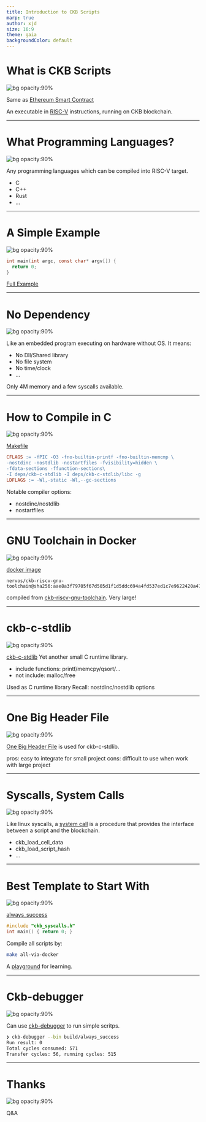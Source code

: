 ```yaml
---
title: Introduction to CKB Scripts
marp: true
author: xjd
size: 16:9
theme: gaia
backgroundColor: default
---
```

# What is CKB Scripts
![bg opacity:90%](./bg.jpeg)
<!-- header: Introduction to CKB Scripts -->

Same as [Ethereum Smart Contract](https://ethereum.org/en/developers/docs/smart-contracts)

An executable in [RISC-V](https://riscv.org/) instructions, running on CKB blockchain.

---
# What Programming Languages?
![bg opacity:90%](./bg.jpeg)
<!-- header: Introduction to CKB Scripts -->

Any programming languages which can be compiled into RISC-V target.
- C
- C++
- Rust
- ...

---
# A Simple Example
![bg opacity:90%](./bg.jpeg)
<!-- header: Introduction to CKB Scripts -->
```C
int main(int argc, const char* argv[]) {
  return 0;
}
```
[Full Example](https://github.com/XuJiandong/risc-v-playground/blob/master/c/hello.c)

---
# No Dependency
![bg opacity:90%](./bg.jpeg)
<!-- header: Introduction to CKB Scripts -->

Like an embedded program executing on hardware without OS. It means:
- No Dll/Shared library
- No file system
- No time/clock
- ...

Only 4M memory and a few syscalls available.


---
# How to Compile in C
![bg opacity:90%](./bg.jpeg)
<!-- header: Introduction to CKB Scripts -->
[Makefile](https://github.com/XuJiandong/risc-v-playground/blob/7cb13fc7774f6e749a391f5993b061e2646c016e/Makefile#L12-L16)
```Makefile
CFLAGS := -fPIC -O3 -fno-builtin-printf -fno-builtin-memcmp \
-nostdinc -nostdlib -nostartfiles -fvisibility=hidden \
-fdata-sections -ffunction-sections\
-I deps/ckb-c-stdlib -I deps/ckb-c-stdlib/libc -g
LDFLAGS := -Wl,-static -Wl,--gc-sections
```
Notable compiler options:
- nostdinc/nostdlib
- nostartfiles

---
# GNU Toolchain in Docker
![bg opacity:90%](./bg.jpeg)
<!-- header: Introduction to CKB Scripts -->

[docker image](https://github.com/nervosnetwork/ckb-production-scripts/blob/ddaeae8f065a5b600805b46d75c53de9bf290e68/Makefile#L28)
```
nervos/ckb-riscv-gnu-toolchain@sha256:aae8a3f79705f67d505d1f1d5ddc694a4fd537ed1c7e9622420a470d59ba2ec3
```
compiled from [ckb-riscv-gnu-toolchain](https://github.com/nervosnetwork/ckb-riscv-gnu-toolchain). Very large!


---
# ckb-c-stdlib
![bg opacity:90%](./bg.jpeg)
<!-- header: Introduction to CKB Scripts -->

[ckb-c-stdlib](https://github.com/nervosnetwork/ckb-c-stdlib)
Yet another small C runtime library. 
- include functions: printf/memcpy/qsort/...
- not include: malloc/free

Used as C runtime library
Recall: nostdinc/nostdlib options

---
# One Big Header File
![bg opacity:90%](./bg.jpeg)
<!-- header: Introduction to CKB Scripts -->
[One Big Header File](https://wiki.c2.com/?OneBigHeaderFile) is used for ckb-c-stdlib.

pros: easy to integrate for small project
cons: difficult to use when work with large project



---
# Syscalls, System Calls
![bg opacity:90%](./bg.jpeg)
<!-- header: Introduction to CKB Scripts -->
Like linux syscalls, a [system call](https://github.com/nervosnetwork/ckb-c-stdlib/blob/master/ckb_syscalls.h) is a procedure that provides the interface between a script and the blockchain.
- ckb_load_cell_data
- ckb_load_script_hash
- ...


---
# Best Template to Start With
![bg opacity:90%](./bg.jpeg)
<!-- header: Introduction to CKB Scripts -->

[always_success](https://github.com/nervosnetwork/ckb-production-scripts/blob/ddaeae8f065a5b600805b46d75c53de9bf290e68/Makefile#L46)
```C
#include "ckb_syscalls.h"
int main() { return 0; }
```
Compile all scripts by:
```Bash
make all-via-docker
```
A [playground](https://github.com/XuJiandong/risc-v-playground) for learning.

---
# Ckb-debugger
![bg opacity:90%](./bg.jpeg)
<!-- header: Introduction to CKB Scripts -->
Can use [ckb-debugger](https://github.com/nervosnetwork/ckb-standalone-debugger/releases) to run simple scritps.

```bash
❯ ckb-debugger --bin build/always_success
Run result: 0
Total cycles consumed: 571
Transfer cycles: 56, running cycles: 515
```


---
# Thanks
![bg opacity:90%](./bg.jpeg)
<!-- header: Introduction to CKB Scripts -->

Q&A
